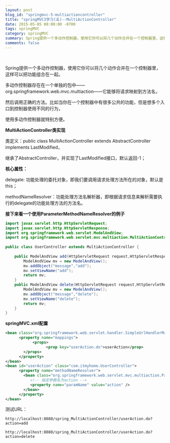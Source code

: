 ```yaml
---
layout: post
blog_id: "springmvc-5-multiactioncontroller"
title: "springMVC3学习(五)--MultiActionController"
date: 2015-05-05 00:00:00 -0700
tags: springMVC
category: springMVC
summary: Spring提供一个多动作控制器，使用它你可以将几个动作合并在一个控制器里，这样可以把功能组合在一起。
comments: false
---
```

<br>

Spring提供一个多动作控制器，使用它你可以将几个动作合并在一个控制器里，这样可以把功能组合在一起。

多动作控制器存在在一个单独的包中——org.springframework.web.mvc.multiaction——它能够将请求映射到方法名，

然后调用正确的方法。比如当你在一个控制器中有很多公共的功能，但是想多个入口到控制器使用不同的行为，

使用多动作控制器就特别方便。

**MultiActionController类实现**

类定义：public class MultiActionController extends  AbstractController implements LastModified，

继承了AbstractController，并实现了LastModified接口，默认返回-1；

**核心属性：**

delegate: 功能处理的委托对象，即我们要调用请求处理方法所在的对象，默认是this；

methodNameResolver：功能处理方法名解析器，即根据请求信息来解析需要执行的delegate的功能处理方法的方法名。

**接下来看一个使用ParameterMethodNameResolver的例子**

```java
import javax.servlet.http.HttpServletRequest;  
import javax.servlet.http.HttpServletResponse;  
import org.springframework.web.servlet.ModelAndView;  
import org.springframework.web.servlet.mvc.multiaction.MultiActionController;  
  
public class UserController extends MultiActionController {  
      
    public ModelAndView add(HttpServletRequest request,HttpServletResponse response) {  
        ModelAndView mv = new ModelAndView();   
        mv.addObject("message","add");   
        mv.setViewName("add");   
        return mv;   
    }  
    public ModelAndView delete(HttpServletRequest request,HttpServletResponse response) {  
        ModelAndView mv = new ModelAndView();   
        mv.addObject("message","delete");   
        mv.setViewName("delete");   
        return mv;   
    }  
}
```

**springMVC.xml配置**

```xml
<bean class="org.springframework.web.servlet.handler.SimpleUrlHandlerMapping">  
      <property name="mappings">  
            <props>  
                  <prop key="userAction.do">userAction</prop>  
        </props>  
      </property>  
</bean>  
<bean id="userAction" class="com.itmyhome.UserController">  
      <property name="methodNameResolver">  
        <bean class="org.springframework.web.servlet.mvc.multiaction.ParameterMethodNameResolver">  
           <!-- 指定参数名为action -->  
           <property name="paramName" value="action" />  
        </bean>  
      </property>  
</bean>
```

测试URL：

`http://localhost:8080/spring_MultiActionController/userAction.do?action=add`

`http://localhost:8080/spring_MultiActionController/userAction.do?action=delete`

<br>